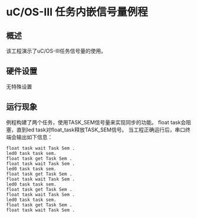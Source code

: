 # uC/OS-III 任务内嵌信号量例程

## 概述

该工程演示了uC/OS-III任务信号量的使用。

## 硬件设置

无特殊设置

## 运行现象
例程构建了两个任务，使用TASK_SEM信号量来实现同步的功能。
float task会阻塞，直到led task对float_task释放TASK_SEM信号。
当工程正确运行后，串口终端会输出如下信息：

```console
float task wait Task Sem .
led0 task task sem.
float task get Task Sem .
float task wait Task Sem .
led0 task task sem.
float task get Task Sem .
float task wait Task Sem .
led0 task task sem.
float task get Task Sem .
float task wait Task Sem .
led0 task task sem.
float task get Task Sem .
float task wait Task Sem .
```
